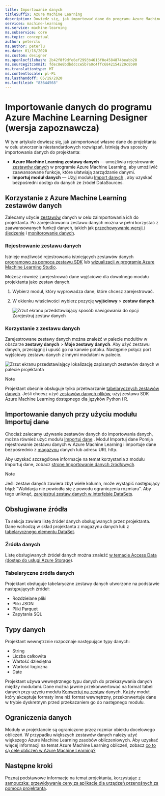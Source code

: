 ```yaml
---
title: Importowanie danych
titleSuffix: Azure Machine Learning
description: Dowiedz się, jak importować dane do programu Azure Machine Learning Designer z różnych źródeł danych.
services: machine-learning
ms.service: machine-learning
ms.subservice: core
ms.topic: conceptual
author: peterclu
ms.author: peterlu
ms.date: 01/16/2020
ms.custom: designer
ms.openlocfilehash: 2b42f8f9dfe6ef2993b4615f0e4584874beabb28
ms.sourcegitcommit: fdec8e8bdbddcce5b7a0c4ffc6842154220c8b90
ms.translationtype: MT
ms.contentlocale: pl-PL
ms.lasthandoff: 05/19/2020
ms.locfileid: "83644568"
---
```

# <a name="import-your-data-into-azure-machine-learning-designer-preview"></a>Importowanie danych do programu Azure Machine Learning Designer (wersja zapoznawcza)

W tym artykule dowiesz się, jak zaimportować własne dane do projektanta w celu utworzenia niestandardowych rozwiązań. Istnieją dwa sposoby importowania danych do projektanta: 

* **Azure Machine Learning zestawy danych** — umożliwia rejestrowanie [zestawów danych](concept-data.md#datasets) w programie Azure Machine Learning, aby umożliwić zaawansowane funkcje, które ułatwiają zarządzanie danymi.
* **Importuj moduł danych** — Użyj modułu [Import danych](algorithm-module-reference/import-data.md) , aby uzyskać bezpośredni dostęp do danych ze źródeł DataSources.

## <a name="use-azure-machine-learning-datasets"></a>Korzystanie z Azure Machine Learning zestawów danych

Zalecamy użycie [zestawów](concept-data.md#datasets) danych w celu zaimportowania ich do projektanta. Po zarejestrowaniu zestawu danych można w pełni korzystać z zaawansowanych funkcji danych, takich jak [przechowywanie wersji i śledzenie](how-to-version-track-datasets.md) i [monitorowanie danych](how-to-monitor-datasets.md).

### <a name="register-a-dataset"></a>Rejestrowanie zestawu danych

Istnieje możliwość rejestrowania istniejących zestawów danych [programowo za pomocą zestawu SDK](how-to-create-register-datasets.md#use-the-sdk) lub [wizualizacji w programie Azure Machine Learning Studio](how-to-create-register-datasets.md#use-the-ui).

Możesz również zarejestrować dane wyjściowe dla dowolnego modułu projektanta jako zestaw danych.

1. Wybierz moduł, który wyprowadza dane, które chcesz zarejestrować.

1. W okienku właściwości wybierz pozycję **wyjściowy**  >  **zestaw danych**.

    ![Zrzut ekranu przedstawiający sposób nawigowania do opcji Zarejestruj zestaw danych](media/how-to-designer-import-data/register-dataset-designer.png)

### <a name="use-a-dataset"></a>Korzystanie z zestawu danych

Zarejestrowane zestawy danych można znaleźć w palecie modułów w obszarze **zestawy danych**  >  **Moje zestawy danych**. Aby użyć zestawu danych, przeciągnij i upuść go na kanwie potoku. Następnie połącz port wyjściowy zestawu danych z innymi modułami w palecie.

![Zrzut ekranu przedstawiający lokalizację zapisanych zestawów danych w palecie projektanta](media/how-to-designer-import-data/use-datasets-designer.png)


> [!NOTE]
> Projektant obecnie obsługuje tylko przetwarzanie [tabelarycznych zestawów danych](how-to-create-register-datasets.md#dataset-types). Jeśli chcesz użyć [zestawów danych plików](how-to-create-register-datasets.md#dataset-types), użyj zestawu SDK Azure Machine Learning dostępnego dla języków Python i R.

## <a name="import-data-using-the-import-data-module"></a>Importowanie danych przy użyciu modułu Importuj dane

Chociaż zalecamy używanie zestawów danych do importowania danych, można również użyć modułu [Importuj dane](algorithm-module-reference/import-data.md) . Moduł Importuj dane Pomija rejestrowanie zestawu danych w Azure Machine Learning i importuje dane bezpośrednio z [magazynu](concept-data.md#datastores) danych lub adresu URL http.

Aby uzyskać szczegółowe informacje na temat korzystania z modułu Importuj dane, zobacz [stronę Importowanie danych źródłowych](algorithm-module-reference/import-data.md).

> [!NOTE]
> Jeśli zestaw danych zawiera zbyt wiele kolumn, może wystąpić następujący błąd: "Walidacja nie powiodła się z powodu ograniczenia rozmiaru". Aby tego uniknąć, [zarejestruj zestaw danych w interfejsie DataSets](how-to-create-register-datasets.md#use-the-ui).

## <a name="supported-sources"></a>Obsługiwane źródła

Ta sekcja zawiera listę źródeł danych obsługiwanych przez projektanta. Dane wchodzą w skład projektanta z magazynu danych lub z [tabelarycznego elementu DataSet](how-to-create-register-datasets.md#dataset-types).

### <a name="datastore-sources"></a>Źródła danych
Listę obsługiwanych źródeł danych można znaleźć [w temacie Access Data (dostęp do usługi Azure Storage](how-to-access-data.md#supported-data-storage-service-types)).

### <a name="tabular-dataset-sources"></a>Tabelaryczne źródła danych

Projektant obsługuje tabelaryczne zestawy danych utworzone na podstawie następujących źródeł:
 * Rozdzielane pliki
 * Pliki JSON
 * Pliki Parquet
 * Zapytania SQL

## <a name="data-types"></a>Typy danych

Projektant wewnętrznie rozpoznaje następujące typy danych:

* String
* Liczba całkowita
* Wartość dziesiętna
* Wartość logiczna
* Date

Projektant używa wewnętrznego typu danych do przekazywania danych między modułami. Dane można jawnie przekonwertować na format tabeli danych przy użyciu modułu [Konwertuj na zestaw](algorithm-module-reference/convert-to-dataset.md) danych. Każdy moduł, który akceptuje formaty inne niż format wewnętrzny, przekonwertuje dane w trybie dyskretnym przed przekazaniem go do następnego modułu.

## <a name="data-constraints"></a>Ograniczenia danych

Moduły w projektancie są ograniczone przez rozmiar obiektu docelowego obliczeń. W przypadku większych zestawów danych należy użyć większego Azure Machine Learning zasobów obliczeniowych. Aby uzyskać więcej informacji na temat Azure Machine Learning obliczeń, zobacz [co to są cele obliczeń w Azure Machine Learning?](concept-compute-target.md#azure-machine-learning-compute-managed)

## <a name="next-steps"></a>Następne kroki

Poznaj podstawowe informacje na temat projektanta, korzystając z [samouczka: przewidywanie ceny za aplikacje dla urządzeń przenośnych za pomocą projektanta](tutorial-designer-automobile-price-train-score.md).
